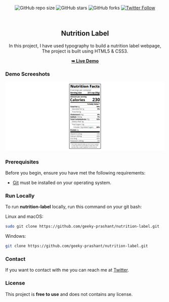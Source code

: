 <div align="center">
  
  ![GitHub repo size](https://img.shields.io/github/repo-size/geeky-prashant/nutrition-label)
  ![GitHub stars](https://img.shields.io/github/stars/geeky-prashant/nutrition-label?style=social)
  ![GitHub forks](https://img.shields.io/github/forks/geeky-prashant/nutrition-label?style=social)
  [![Twitter Follow](https://img.shields.io/twitter/follow/geekyprashant?style=social)](https://twitter.com/intent/follow?screen_name=geekyprashant)
 
  <br />

  <h2 align="center">Nutrition Label</h2>
In this project, I have used typography to build a nutrition label webpage, <br />The project is built using HTML5 & CSS3.

  <a href="https://geeky-prashant.github.io/nutrition-label/"><strong>➥ Live Demo</strong></a>

</div>

### Demo Screeshots

![Nutrition Label Desktop Demo](./readme-images/Nutrition-Label.png "Desktop Demo")

### Prerequisites

Before you begin, ensure you have met the following requirements:

* [Git](https://git-scm.com/downloads "Download Git") must be installed on your operating system.

### Run Locally

To run **nutrition-label** locally, run this command on your git bash:

Linux and macOS:

```bash
sudo git clone https://github.com/geeky-prashant/nutrition-label.git
```

Windows:

```bash
git clone https://github.com/geeky-prashant/nutrition-label.git
```

### Contact

If you want to contact with me you can reach me at [Twitter](https://www.twitter.com/geekyprashant).

### License

This project is **free to use** and does not contains any license.
